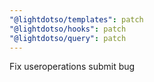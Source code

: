 ```yaml
---
"@lightdotso/templates": patch
"@lightdotso/hooks": patch
"@lightdotso/query": patch
---
```


Fix useroperations submit bug
